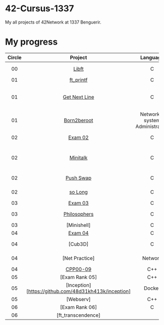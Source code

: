 # 42-Cursus-1337
My all projects of 42Network at 1337 Benguerir. 

# My progress
|Circle | Project | Language | Description | Score | 
|:-----:|:-------:|:--------:|:-----------:|:-----:|
|00| [Libft](https://github.com/48d31kh413k/1337-Libft-42) | C | C library for 42 projects | 125% |
|01| [ft_printf](https://github.com/48d31kh413k/1337-ft_printf-42) | C | Recode Printf | 100% |
|01| [Get Next Line](https://github.com/48d31kh413k/1337-Get_Next_Line-42) | C | Function that returns a line, read from a file descriptor. | 125% |
|01| [Born2beroot](https://github.com/48d31kh413k/1337-Born2beRoot-42) | Network & system Administration | System Administration. | 110% |
|02| [Exam 02](https://github.com/48d31kh413k/1337-exam_rank_02-42) | C | Final Exam piscine. | 100% |
|02| [Minitalk](https://github.com/48d31kh413k/1337-minitalk-42) | C | small data exchange program using UNIX signals. | 125% |
|02| [Push Swap](https://github.com/48d31kh413k/1337-push_swap-42) | C | Sorting Data Algorithms. | 125% |
|02| [so Long](https://github.com/48d31kh413k/1337-so_long-42) | C | Small 2D game. | 125% |
|03| [Exam 03](https://github.com/48d31kh413k/1337-exam_rank_03-42) | C | Printf/gnl. | 100% |
|03| [Philosophers](https://github.com/48d31kh413k/1337-Philosopher-42) | C | parallel programming | 125% |
|03| [Minishell] | C | Simple Shell | 100% |
|04| [Exam 04](https://github.com/48d31kh413k/1337-exam_rank_04-42-) | C | microshell| 100% |
|04| [Cub3D] | C | Ray-casting game | 115% |
|04| [Net Practice] | Network | general practice| 100% |
|04| [CPP00-09](https://github.com/48d31kh413k/1337-CPP-42) | C++ | C++ concepts | 100% |
|05| [Exam Rank 05] | C++ | 3 modules |  100% |
|05| [Inception] [https://github.com/48d31kh413k/inception] | Docker | system administration | 100% |
|05| [Webserv] | C++ | HTTP server | 100% |
|06| [Exam Rank 06] | C | | |
|06| [ft_transcendence] | |||
